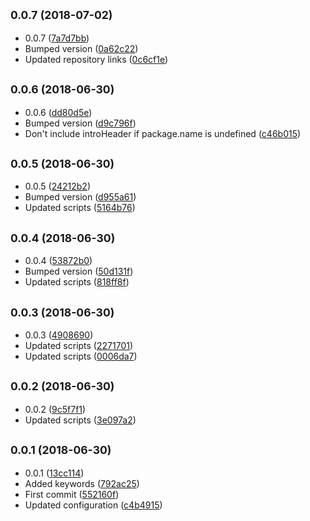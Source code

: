 ## <small>0.0.7 (2018-07-02)</small>

* 0.0.7 ([7a7d7bb](https://github.com/wessberg/scaffold/commit/7a7d7bb))
* Bumped version ([0a62c22](https://github.com/wessberg/scaffold/commit/0a62c22))
* Updated repository links ([0c6cf1e](https://github.com/wessberg/scaffold/commit/0c6cf1e))



## <small>0.0.6 (2018-06-30)</small>

* 0.0.6 ([dd80d5e](https://github.com/wessberg/scaffold/commit/dd80d5e))
* Bumped version ([d9c796f](https://github.com/wessberg/scaffold/commit/d9c796f))
* Don't include introHeader if package.name is undefined ([c46b015](https://github.com/wessberg/scaffold/commit/c46b015))



## <small>0.0.5 (2018-06-30)</small>

* 0.0.5 ([24212b2](https://github.com/wessberg/scaffold/commit/24212b2))
* Bumped version ([d955a61](https://github.com/wessberg/scaffold/commit/d955a61))
* Updated scripts ([5164b76](https://github.com/wessberg/scaffold/commit/5164b76))



## <small>0.0.4 (2018-06-30)</small>

* 0.0.4 ([53872b0](https://github.com/wessberg/scaffold/commit/53872b0))
* Bumped version ([50d131f](https://github.com/wessberg/scaffold/commit/50d131f))
* Updated scripts ([818ff8f](https://github.com/wessberg/scaffold/commit/818ff8f))



## <small>0.0.3 (2018-06-30)</small>

* 0.0.3 ([4908690](https://github.com/wessberg/scaffold/commit/4908690))
* Updated scripts ([2271701](https://github.com/wessberg/scaffold/commit/2271701))
* Updated scripts ([0006da7](https://github.com/wessberg/scaffold/commit/0006da7))



## <small>0.0.2 (2018-06-30)</small>

* 0.0.2 ([9c5f7f1](https://github.com/wessberg/scaffold/commit/9c5f7f1))
* Updated scripts ([3e097a2](https://github.com/wessberg/scaffold/commit/3e097a2))



## <small>0.0.1 (2018-06-30)</small>

* 0.0.1 ([13cc114](https://github.com/wessberg/scaffold/commit/13cc114))
* Added keywords ([792ac25](https://github.com/wessberg/scaffold/commit/792ac25))
* First commit ([552160f](https://github.com/wessberg/scaffold/commit/552160f))
* Updated configuration ([c4b4915](https://github.com/wessberg/scaffold/commit/c4b4915))



